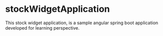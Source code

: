 # stockWidgetApplication
This stock widget application, is a sample angular spring boot application developed for learning perspective.
